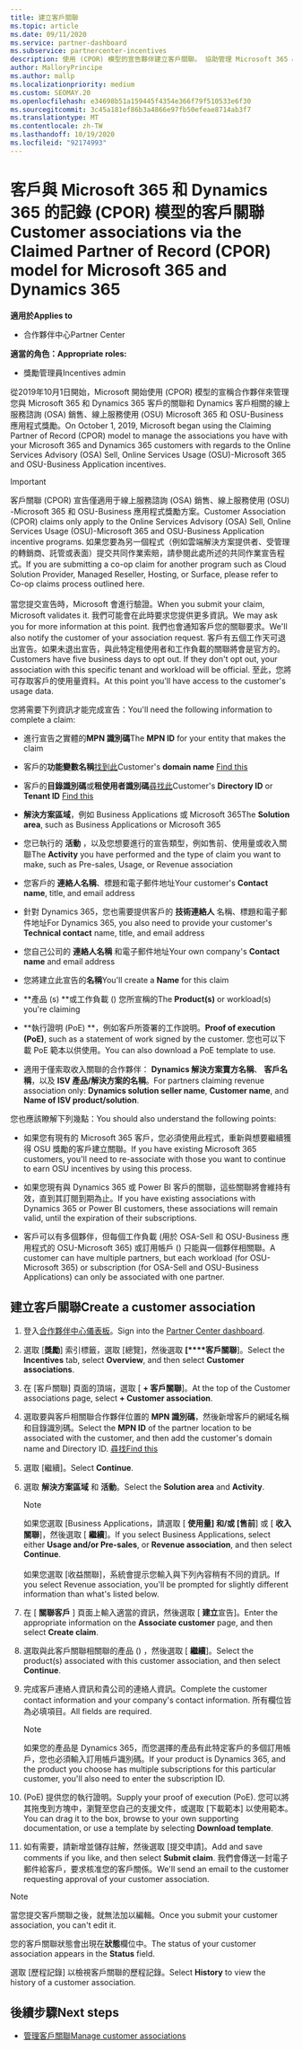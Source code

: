 ```yaml
---
title: 建立客戶關聯
ms.topic: article
ms.date: 09/11/2020
ms.service: partner-dashboard
ms.subservice: partnercenter-incentives
description: 使用 (CPOR) 模型的宣告夥伴建立客戶關聯。 協助管理 Microsoft 365 & Dynamics 365 客戶的銷售、使用量、獎勵。
author: MalloryPrincipe
ms.author: mallp
ms.localizationpriority: medium
ms.custom: SEOMAY.20
ms.openlocfilehash: e34698b51a159445f4354e366f79f510533e6f30
ms.sourcegitcommit: 3c45a181ef86b3a4866e97fb50efeae8714ab3f7
ms.translationtype: MT
ms.contentlocale: zh-TW
ms.lasthandoff: 10/19/2020
ms.locfileid: "92174993"
---
```

# <a name="customer-associations-via-the-claimed-partner-of-record-cpor-model-for-microsoft-365-and-dynamics-365"></a><span data-ttu-id="45f0a-104">客戶與 Microsoft 365 和 Dynamics 365 的記錄 (CPOR) 模型的客戶關聯</span><span class="sxs-lookup"><span data-stu-id="45f0a-104">Customer associations via the Claimed Partner of Record (CPOR) model for Microsoft 365 and Dynamics 365</span></span>

<span data-ttu-id="45f0a-105">**適用於**</span><span class="sxs-lookup"><span data-stu-id="45f0a-105">**Applies to**</span></span>

- <span data-ttu-id="45f0a-106">合作夥伴中心</span><span class="sxs-lookup"><span data-stu-id="45f0a-106">Partner Center</span></span>

<span data-ttu-id="45f0a-107">**適當的角色：**</span><span class="sxs-lookup"><span data-stu-id="45f0a-107">**Appropriate roles:**</span></span>

- <span data-ttu-id="45f0a-108">獎勵管理員</span><span class="sxs-lookup"><span data-stu-id="45f0a-108">Incentives admin</span></span>

<span data-ttu-id="45f0a-109">從2019年10月1日開始，Microsoft 開始使用 (CPOR) 模型的宣稱合作夥伴來管理您與 Microsoft 365 和 Dynamics 365 客戶的關聯和 Dynamics 客戶相關的線上服務諮詢 (OSA) 銷售、線上服務使用 (OSU) Microsoft 365 和 OSU-Business 應用程式獎勵。</span><span class="sxs-lookup"><span data-stu-id="45f0a-109">On October 1, 2019, Microsoft began using the Claiming Partner of Record (CPOR) model to manage the associations you have with your Microsoft 365 and Dynamics 365 customers with regards to the Online Services Advisory (OSA) Sell, Online Services Usage (OSU)-Microsoft 365 and OSU-Business Application incentives.</span></span>

>[!Important]
> <span data-ttu-id="45f0a-110">客戶關聯 (CPOR) 宣告僅適用于線上服務諮詢 (OSA) 銷售、線上服務使用 (OSU) -Microsoft 365 和 OSU-Business 應用程式獎勵方案。</span><span class="sxs-lookup"><span data-stu-id="45f0a-110">Customer Association (CPOR) claims only apply to the Online Services Advisory (OSA) Sell, Online Services Usage (OSU)-Microsoft 365 and OSU-Business Application incentive programs.</span></span> <span data-ttu-id="45f0a-111">如果您要為另一個程式（例如雲端解決方案提供者、受管理的轉銷商、託管或表面）提交共同作業索賠，請參閱此處所述的共同作業宣告程式。</span><span class="sxs-lookup"><span data-stu-id="45f0a-111">If you are submitting a co-op claim for another program such as Cloud Solution Provider, Managed Reseller, Hosting, or Surface, please refer to Co-op claims process outlined here.</span></span> <br><br><span data-ttu-id="45f0a-112">當您提交宣告時，Microsoft 會進行驗證。</span><span class="sxs-lookup"><span data-stu-id="45f0a-112">When you submit your claim, Microsoft validates it.</span></span> <span data-ttu-id="45f0a-113">我們可能會在此時要求您提供更多資訊。</span><span class="sxs-lookup"><span data-stu-id="45f0a-113">We may ask you for more information at this point.</span></span> <span data-ttu-id="45f0a-114">我們也會通知客戶您的關聯要求。</span><span class="sxs-lookup"><span data-stu-id="45f0a-114">We'll also notify the customer of your association request.</span></span> <span data-ttu-id="45f0a-115">客戶有五個工作天可退出宣告。如果未退出宣告，與此特定租使用者和工作負載的關聯將會是官方的。</span><span class="sxs-lookup"><span data-stu-id="45f0a-115">Customers have five business days to opt out. If they don't opt out, your association with this specific tenant and workload will be official.</span></span> <span data-ttu-id="45f0a-116">至此，您將可存取客戶的使用量資料。</span><span class="sxs-lookup"><span data-stu-id="45f0a-116">At this point you'll have access to the customer's usage data.</span></span> 

<span data-ttu-id="45f0a-117">您將需要下列資訊才能完成宣告：</span><span class="sxs-lookup"><span data-stu-id="45f0a-117">You'll need the following information to complete a claim:</span></span>

- <span data-ttu-id="45f0a-118">進行宣告之實體的**MPN 識別碼**</span><span class="sxs-lookup"><span data-stu-id="45f0a-118">The **MPN ID** for your entity that makes the claim</span></span>

- <span data-ttu-id="45f0a-119">客戶的**功能變數名稱**[找到此](find-domain-name.md)</span><span class="sxs-lookup"><span data-stu-id="45f0a-119">Customer's **domain name** [Find this](find-domain-name.md)</span></span>

- <span data-ttu-id="45f0a-120">客戶的**目錄識別碼**或**租使用者識別碼**[尋找此](find-domain-name.md)</span><span class="sxs-lookup"><span data-stu-id="45f0a-120">Customer's **Directory ID** or **Tenant ID** [Find this](find-domain-name.md)</span></span>

- <span data-ttu-id="45f0a-121">**解決方案區域**，例如 Business Applications 或 Microsoft 365</span><span class="sxs-lookup"><span data-stu-id="45f0a-121">The **Solution area**, such as Business Applications or Microsoft 365</span></span>

- <span data-ttu-id="45f0a-122">您已執行的 **活動** ，以及您想要進行的宣告類型，例如售前、使用量或收入關聯</span><span class="sxs-lookup"><span data-stu-id="45f0a-122">The **Activity** you have performed and the type of claim you want to make, such as Pre-sales, Usage, or Revenue association</span></span>

- <span data-ttu-id="45f0a-123">您客戶的 **連絡人名稱**、標題和電子郵件地址</span><span class="sxs-lookup"><span data-stu-id="45f0a-123">Your customer's **Contact name**, title, and email address</span></span>

- <span data-ttu-id="45f0a-124">針對 Dynamics 365，您也需要提供客戶的 **技術連絡人** 名稱、標題和電子郵件地址</span><span class="sxs-lookup"><span data-stu-id="45f0a-124">For Dynamics 365, you also need to provide your customer's **Technical contact** name, title, and email address</span></span>

- <span data-ttu-id="45f0a-125">您自己公司的 **連絡人名稱** 和電子郵件地址</span><span class="sxs-lookup"><span data-stu-id="45f0a-125">Your own company's **Contact name** and email address</span></span>

- <span data-ttu-id="45f0a-126">您將建立此宣告的**名稱**</span><span class="sxs-lookup"><span data-stu-id="45f0a-126">You'll create a **Name** for this claim</span></span>

- <span data-ttu-id="45f0a-127">\*\*產品 (s) \*\*或工作負載 () 您所宣稱的</span><span class="sxs-lookup"><span data-stu-id="45f0a-127">The **Product(s)** or workload(s) you're claiming</span></span>

- <span data-ttu-id="45f0a-128">\*\*執行證明 (PoE) \*\*，例如客戶所簽署的工作說明。</span><span class="sxs-lookup"><span data-stu-id="45f0a-128">**Proof of execution (PoE)**, such as a statement of work signed by the customer.</span></span> <span data-ttu-id="45f0a-129">您也可以下載 PoE 範本以供使用。</span><span class="sxs-lookup"><span data-stu-id="45f0a-129">You can also download a PoE template to use.</span></span>

- <span data-ttu-id="45f0a-130">適用于僅索取收入關聯的合作夥伴： **Dynamics 解決方案賣方名稱**、 **客戶名稱**，以及 **ISV 產品/解決方案的名稱**。</span><span class="sxs-lookup"><span data-stu-id="45f0a-130">For partners claiming revenue association only: **Dynamics solution seller name**, **Customer name**, and **Name of ISV product/solution**.</span></span> 

<span data-ttu-id="45f0a-131">您也應該瞭解下列幾點：</span><span class="sxs-lookup"><span data-stu-id="45f0a-131">You should also understand the following points:</span></span>

- <span data-ttu-id="45f0a-132">如果您有現有的 Microsoft 365 客戶，您必須使用此程式，重新與想要繼續獲得 OSU 獎勵的客戶建立關聯。</span><span class="sxs-lookup"><span data-stu-id="45f0a-132">If you have existing Microsoft 365 customers, you'll need to re-associate with those you want to continue to earn OSU incentives by using this process.</span></span>

- <span data-ttu-id="45f0a-133">如果您現有與 Dynamics 365 或 Power BI 客戶的關聯，這些關聯將會維持有效，直到其訂閱到期為止。</span><span class="sxs-lookup"><span data-stu-id="45f0a-133">If you have existing associations with Dynamics 365 or Power BI customers, these associations will remain valid, until the expiration of their subscriptions.</span></span>

- <span data-ttu-id="45f0a-134">客戶可以有多個夥伴，但每個工作負載 (用於 OSA-Sell 和 OSU-Business 應用程式的 OSU-Microsoft 365) 或訂用帳戶 () 只能與一個夥伴相關聯。</span><span class="sxs-lookup"><span data-stu-id="45f0a-134">A customer can have multiple partners, but each workload (for OSU-Microsoft 365) or subscription (for OSA-Sell and OSU-Business Applications) can only be associated with one partner.</span></span>

## <a name="create-a-customer-association"></a><span data-ttu-id="45f0a-135">建立客戶關聯</span><span class="sxs-lookup"><span data-stu-id="45f0a-135">Create a customer association</span></span>

1. <span data-ttu-id="45f0a-136">登入[合作夥伴中心儀表板](https://partner.microsoft.com/dashboard/)。</span><span class="sxs-lookup"><span data-stu-id="45f0a-136">Sign into the [Partner Center dashboard](https://partner.microsoft.com/dashboard/).</span></span>

2. <span data-ttu-id="45f0a-137">選取 [**獎勵**] 索引標籤，選取 [總覽]，然後選取 **[\*\*\*\*客戶關聯**]。</span><span class="sxs-lookup"><span data-stu-id="45f0a-137">Select the **Incentives** tab, select **Overview**, and then select **Customer associations**.</span></span>

3. <span data-ttu-id="45f0a-138">在 [客戶關聯] 頁面的頂端，選取 [ **+ 客戶關聯**]。</span><span class="sxs-lookup"><span data-stu-id="45f0a-138">At the top of the Customer associations page, select **+ Customer association**.</span></span>

4. <span data-ttu-id="45f0a-139">選取要與客戶相關聯合作夥伴位置的 **MPN 識別碼**，然後新增客戶的網域名稱和目錄識別碼。</span><span class="sxs-lookup"><span data-stu-id="45f0a-139">Select the **MPN ID** of the partner location to be associated with the customer, and then add the customer's domain name and Directory ID.</span></span> [<span data-ttu-id="45f0a-140">尋找</span><span class="sxs-lookup"><span data-stu-id="45f0a-140">Find this</span></span>](find-domain-name.md)

5. <span data-ttu-id="45f0a-141">選取 [繼續]。</span><span class="sxs-lookup"><span data-stu-id="45f0a-141">Select **Continue**.</span></span>

6. <span data-ttu-id="45f0a-142">選取 **解決方案區域** 和 **活動**。</span><span class="sxs-lookup"><span data-stu-id="45f0a-142">Select the **Solution area** and **Activity**.</span></span> 

   >[!Note]
   >
   ><span data-ttu-id="45f0a-143">如果您選取 [Business Applications，請選取 [ **使用量] 和/或 [售前**] 或 [ **收入關聯**]，然後選取 [ **繼續**]。</span><span class="sxs-lookup"><span data-stu-id="45f0a-143">If you select Business Applications, select either **Usage and/or Pre-sales**, or **Revenue association**, and then select **Continue**.</span></span> 
   <br><br><span data-ttu-id="45f0a-144">如果您選取 [收益關聯]，系統會提示您輸入與下列內容稍有不同的資訊。</span><span class="sxs-lookup"><span data-stu-id="45f0a-144">If you select Revenue association, you'll be prompted for slightly different information than what's listed below.</span></span>

7. <span data-ttu-id="45f0a-145">在 [ **關聯客戶** ] 頁面上輸入適當的資訊，然後選取 [ **建立**宣告]。</span><span class="sxs-lookup"><span data-stu-id="45f0a-145">Enter the appropriate information on the **Associate customer** page, and then select **Create claim**.</span></span>

8. <span data-ttu-id="45f0a-146">選取與此客戶關聯相關聯的產品 () ，然後選取 [ **繼續**]。</span><span class="sxs-lookup"><span data-stu-id="45f0a-146">Select the product(s) associated with this customer association, and then select **Continue**.</span></span>

9. <span data-ttu-id="45f0a-147">完成客戶連絡人資訊和貴公司的連絡人資訊。</span><span class="sxs-lookup"><span data-stu-id="45f0a-147">Complete the customer contact information and your company's contact information.</span></span> <span data-ttu-id="45f0a-148">所有欄位皆為必填項目。</span><span class="sxs-lookup"><span data-stu-id="45f0a-148">All fields are required.</span></span> 

   >[!NOTE]
   ><span data-ttu-id="45f0a-149">如果您的產品是 Dynamics 365，而您選擇的產品有此特定客戶的多個訂用帳戶，您也必須輸入訂用帳戶識別碼。</span><span class="sxs-lookup"><span data-stu-id="45f0a-149">If your product is Dynamics 365, and the product you choose has multiple subscriptions for this particular customer, you'll also need to enter the subscription ID.</span></span>

10. <span data-ttu-id="45f0a-150"> (PoE) 提供您的執行證明。</span><span class="sxs-lookup"><span data-stu-id="45f0a-150">Supply your proof of execution (PoE).</span></span> <span data-ttu-id="45f0a-151">您可以將其拖曳到方塊中，瀏覽至您自己的支援文件，或選取 [下載範本] 以使用範本。</span><span class="sxs-lookup"><span data-stu-id="45f0a-151">You can drag it to the box, browse to your own supporting documentation, or use a template by selecting **Download template**.</span></span> 

11. <span data-ttu-id="45f0a-152">如有需要，請新增並儲存註解，然後選取 [提交申請]。</span><span class="sxs-lookup"><span data-stu-id="45f0a-152">Add and save comments if you like, and then select **Submit claim**.</span></span> <span data-ttu-id="45f0a-153">我們會傳送一封電子郵件給客戶，要求核准您的客戶關係。</span><span class="sxs-lookup"><span data-stu-id="45f0a-153">We'll send an email to the customer requesting approval of your customer association.</span></span>

   >[!NOTE]
   ><span data-ttu-id="45f0a-154">當您提交客戶關聯之後，就無法加以編輯。</span><span class="sxs-lookup"><span data-stu-id="45f0a-154">Once you submit your customer association, you can't edit it.</span></span>

<span data-ttu-id="45f0a-155">您的客戶關聯狀態會出現在**狀態**欄位中。</span><span class="sxs-lookup"><span data-stu-id="45f0a-155">The status of your customer association appears in the **Status** field.</span></span>

<span data-ttu-id="45f0a-156">選取 [歷程記錄] 以檢視客戶關聯的歷程記錄。</span><span class="sxs-lookup"><span data-stu-id="45f0a-156">Select **History** to view the history of a customer association.</span></span>

## <a name="next-steps"></a><span data-ttu-id="45f0a-157">後續步驟</span><span class="sxs-lookup"><span data-stu-id="45f0a-157">Next steps</span></span>

- [<span data-ttu-id="45f0a-158">管理客戶關聯</span><span class="sxs-lookup"><span data-stu-id="45f0a-158">Manage customer associations</span></span>](incentives-manage-customer-associations.md)